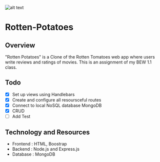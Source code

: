 ![alt text](https://img.tesco.com/Groceries/pi/000/0262410000000/IDShot_540x540.jpg)

# Rotten-Potatoes

## Overview 

"Rotten Potatoes" is a Clone of the Rotten Tomatoes web app where users write reviews and ratings of movies. This is an assignment of my BEW 1.1 class.

## Todo

- [x] Set up views using Handlebars
- [x] Create and configure all resoursceful routes
- [x] Connect to local NoSQL database MongoDB
- [x] CRUD
- [ ] Add Test 

## Technology and Resources  

* Frontend : HTML, Boostrap
* Backend : Node.js and Express.js
* Database : MongoDB
